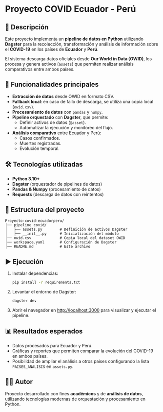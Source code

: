 # Proyecto COVID Ecuador - Perú

## 📌 Descripción  
Este proyecto implementa un **pipeline de datos en Python** utilizando **Dagster** para la recolección, transformación y análisis de información sobre el **COVID-19** en los países de **Ecuador** y **Perú**.  

El sistema descarga datos oficiales desde **Our World in Data (OWID)**, los procesa y genera activos (`assets`) que permiten realizar análisis comparativos entre ambos países.  

## 🚀 Funcionalidades principales  
- **Extracción de datos** desde OWID en formato CSV.  
- **Fallback local**: en caso de fallo de descarga, se utiliza una copia local (`owid.csv`).  
- **Procesamiento de datos** con `pandas` y `numpy`.  
- **Pipeline orquestado** con **Dagster**, que permite:  
  - Definir activos de datos (`@asset`).  
  - Automatizar la ejecución y monitoreo del flujo.  
- **Análisis comparativo** entre Ecuador y Perú:  
  - Casos confirmados.  
  - Muertes registradas.  
  - Evolución temporal.  

## 🛠️ Tecnologías utilizadas  
- **Python 3.10+**  
- **Dagster** (orquestador de pipelines de datos)  
- **Pandas & Numpy** (procesamiento de datos)  
- **Requests** (descarga de datos con reintentos)  

## 📂 Estructura del proyecto  
```
Proyecto-covid-ecuadorperu/
│── pipeline_covid/
│   ├── assets.py        # Definición de activos Dagster
│   ├── __init__.py      # Inicialización del módulo
│── owid.csv             # Copia local del dataset OWID
│── workspace.yaml       # Configuración de Dagster
│── README.md            # Este archivo
```

## ▶️ Ejecución  
1. Instalar dependencias:  
   ```bash
   pip install -r requirements.txt
   ```
2. Levantar el entorno de Dagster:  
   ```bash
   dagster dev
   ```
3. Abrir el navegador en [http://localhost:3000](http://localhost:3000) para visualizar y ejecutar el pipeline.  

## 📊 Resultados esperados  
- Datos procesados para Ecuador y Perú.  
- Gráficas y reportes que permiten comparar la evolución del COVID-19 en ambos países.  
- Posibilidad de ampliar el análisis a otros países configurando la lista `PAISES_ANALISIS` en `assets.py`.  

## 👨‍💻 Autor  
Proyecto desarrollado con fines **académicos** y de **análisis de datos**, utilizando tecnologías modernas de orquestación y procesamiento en Python.  
